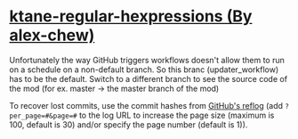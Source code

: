 # [ktane-regular-hexpressions (By alex-chew)](https://github.com/alex-chew/ktane-regular-hexpressions)

Unfortunately the way GitHub triggers workflows doesn't allow them to run on a schedule on a non-default branch. So this branc (updater_workflow) has to be the default. Switch to a different branch to see the source code of the mod (for ex. master -> the master branch of the mod)

To recover lost commits, use the commit hashes from [GitHub's reflog](https://api.github.com/repos/KtaneModules/ktane-regular-hexpressions-alex-chew/events) (add `?per_page=#&page=#` to the log URL to increase the page size (maximum is 100, default is 30) and/or specify the page number (default is 1)).
